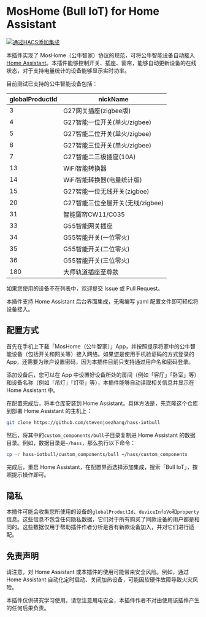 # MosHome (Bull IoT) for Home Assistant

[![通过HACS添加集成](https://my.home-assistant.io/badges/hacs_repository.svg)](https://my.home-assistant.io/redirect/hacs_repository/?owner=stevenjoezhang&repository=hass-iotbull&category=integration)

本插件实现了 MosHome（公牛智家）协议的规范，可将公牛智能设备自动接入[Home Assistant](https://www.home-assistant.io)。本插件能够控制开关、插座、窗帘，能够自动更新设备的在线状态，对于支持电量统计的设备能够显示实时功率。

目前测试已支持的公牛智能设备包括：

| globalProductId | nickName |
| - | - |
| 3 | G27网关插座(zigbee版) |
| 4 | G27智能一位开关(单火/zigbee) |
| 5 | G27智能二位开关(单火/zigbee) |
| 6 | G27智能三位开关(单火/zigbee) |
| 7 | G27智能二三极插座(10A) |
| 13 | WiFi智能转换器 |
| 14 | WiFi智能转换器(电量统计版) |
| 15 | G27智能一位无线开关(zigbee) |
| 20 | G27智能三位全屋开关(无线/zigbee) |
| 31 | 智能窗帘CW11/C035 |
| 33 | G55智能网关插座 |
| 34 | G55智能开关(一位零火) |
| 35 | G55智能开关(二位零火) |
| 36 | G55智能开关(三位零火) |
| 180 | 大师轨道插座至尊款 |

如果您使用的设备不在列表中，欢迎提交 Issue 或 Pull Request。

本插件支持 Home Assistant 后台界面集成，无需编写 yaml 配置文件即可轻松将设备接入。

## 配置方式

首先在手机上下载「MosHome（公牛智家）」App，并按照提示将家中的公牛智能设备（包括开关和网关等）接入网络。如果您是使用手机验证码的方式登录的 App，还需要为账户设置密码，因为本插件目前只支持通过用户名和密码登录。

添加设备后，您可以在 App 中设置好设备所处的房间（例如「客厅」「卧室」等）和设备名称（例如「吊灯」「灯带」等），本插件能够自动读取相关信息并显示在 Home Assistant 中。

在配置完成后，将本仓库安装到 Home Assistant。具体方法是，先克隆这个仓库到部署 Home Assistant 的主机上：

```sh
git clone https://github.com/stevenjoezhang/hass-iotbull
```

然后，将其中的`custom_components/bull`子目录复制进 Home Assistant 的数据目录。例如，数据目录是`~/hass`，那么执行以下命令：

```sh
cp -r hass-iotbull/custom_components/bull ~/hass/custom_components
```

完成后，重启 Home Assistant，在配置界面选择添加集成，搜索「Bull IoT」，按照提示操作即可。

## 隐私

本插件可能会收集您所使用的设备的`globalProductId`、`deviceInfoVo`和`property`信息。这些信息不包含任何隐私数据，它们对于所有购买了同款设备的用户都是相同的。这些数据仅用于帮助插件作者分析是否有新款设备加入，并对它们进行适配。

## 免责声明

请注意，对 Home Assistant 或本插件的使用可能带来安全风险。例如，通过 Home Assistant 自动化定时启动、关闭加热设备，可能因软硬件故障导致火灾风险。

本插件仅供研究学习使用。请您注意用电安全，本插件作者不对由使用该插件产生的任何后果负责。
